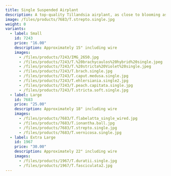 ```yaml
---
title: Single Suspended Airplant
description: A top-quality Tillandsia airplant, as close to blooming as possible, suspended by a decorative spiraling wire.
image: /files/products/7683/T.strepto.single.jpg
weight: 0
variants:
  - label: Small
    id: 7243
    price: "16.00"
    description: Approximately 15" including wire
    images:
      - /files/products/7243/IMG_2650.jpg
      - /files/products/7243/T.%20brachycaulos%20hybrid%20single.jpeg
      - /files/products/7243/T.%20stricta%20Violet%20single.jpeg
      - /files/products/7243/T.brach.single.jpg
      - /files/products/7243/T.caput.medusa.single.jpg
      - /files/products/7243/T.ehlersiania.single2.jpg
      - /files/products/7243/T.peach.capitata.single.jpg
      - /files/products/7243/T.stricta.soft.single.jpg
  - label: Large
    id: 7683
    price: "25.00"
    description: Approximately 18" including wire
    images:
      - /files/products/7683/T.flabelatta_single_wired.jpg
      - /files/products/7683/T.ionantha.ball.jpg
      - /files/products/7683/T.strepto.single.jpg
      - /files/products/7683/T.vernicosa.single.jpg
  - label: Extra Large
    id: 1967
    price: "30.00"
    description: Approximately 22" including wire
    images:
      - /files/products/1967/T.duratii.single.jpg
      - /files/products/1967/T.fasciculata2.jpg
---
```

